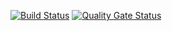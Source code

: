 [![Build Status](https://dev.azure.com/samhehir0887/samproject/_apis/build/status/samproject-CI?branchName=master&jobName=Agent%20job%201)](https://dev.azure.com/samhehir0887/samproject/_build/latest?definitionId=19&branchName=master)
[![Quality Gate Status](https://sonarcloud.io/api/project_badges/measure?project=140930df1ab94f4bf63f398d8a96ccc4f13be45c&metric=alert_status)](https://sonarcloud.io/dashboard?id=140930df1ab94f4bf63f398d8a96ccc4f13be45c)
